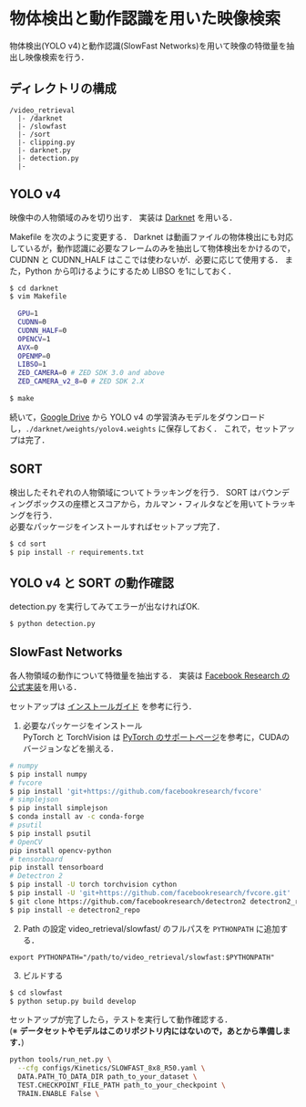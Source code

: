 # 物体検出と動作認識を用いた映像検索
物体検出(YOLO v4)と動作認識(SlowFast Networks)を用いて映像の特徴量を抽出し映像検索を行う．

## ディレクトリの構成
```
/video_retrieval  
  |- /darknet  
  |- /slowfast  
  |- /sort
  |- clipping.py
  |- darknet.py 
  |- detection.py
  |- 
```

## YOLO v4
映像中の人物領域のみを切り出す．
実装は [Darknet](https://github.com/AlexeyAB/darknet) を用いる．

Makefile を次のように変更する．
Darknet は動画ファイルの物体検出にも対応しているが，動作認識に必要なフレームのみを抽出して物体検出をかけるので，
CUDNN と CUDNN_HALF はここでは使わないが．必要に応じて使用する．
また，Python から叩けるようにするため LIBSO を1にしておく．
```bash
$ cd darknet
$ vim Makefile
  
  GPU=1
  CUDNN=0
  CUDNN_HALF=0
  OPENCV=1
  AVX=0
  OPENMP=0
  LIBSO=1
  ZED_CAMERA=0 # ZED SDK 3.0 and above
  ZED_CAMERA_v2_8=0 # ZED SDK 2.X
  
$ make
```
続いて，[Google Drive](https://drive.google.com/open?id=1cewMfusmPjYWbrnuJRuKhPMwRe_b9PaT) から YOLO v4 の学習済みモデルをダウンロードし，```./darknet/weights/yolov4.weights``` に保存しておく．
これで，セットアップは完了．


## SORT
検出したそれぞれの人物領域についてトラッキングを行う．
SORT はバウンディングボックスの座標とスコアから，カルマン・フィルタなどを用いてトラッキングを行う．  
必要なパッケージをインストールすればセットアップ完了．
```bash
$ cd sort
$ pip install -r requirements.txt
```

## YOLO v4 と SORT の動作確認
detection.py を実行してみてエラーが出なければOK.
```bash
$ python detection.py
```

## SlowFast Networks
各人物領域の動作について特徴量を抽出する．
実装は [Facebook Research の公式実装](https://github.com/facebookresearch/SlowFast)を用いる．

セットアップは [インストールガイド](https://github.com/facebookresearch/SlowFast/blob/master/INSTALL.md) を参考に行う．

1. 必要なパッケージをインストール  
  PyTorch と TorchVision は [PyTorch のサポートページ](https://pytorch.org/)を参考に，CUDAのバージョンなどを揃える．
```bash
# numpy
$ pip install numpy 
# fvcore
$ pip install 'git+https://github.com/facebookresearch/fvcore'
# simplejson
$ pip install simplejson
$ conda install av -c conda-forge
# psutil
$ pip install psutil
# OpenCV
pip install opencv-python
# tensorboard
pip install tensorboard
# Detectron 2
$ pip install -U torch torchvision cython
$ pip install -U 'git+https://github.com/facebookresearch/fvcore.git' 'git+https://github.com/cocodataset/cocoapi.git#subdirectory=PythonAPI'
$ git clone https://github.com/facebookresearch/detectron2 detectron2_repo
$ pip install -e detectron2_repo
```

2. Path の設定
  video_retrieval/slowfast/ のフルパスを ```PYTHONPATH``` に追加する．
```.bashrc
export PYTHONPATH="/path/to/video_retrieval/slowfast:$PYTHONPATH"
```

3. ビルドする
```bash
$ cd slowfast
$ python setup.py build develop
```

セットアップが完了したら，テストを実行して動作確認する．  
(※ **データセットやモデルはこのリポジトリ内にはないので，あとから準備します．**)
```bash
python tools/run_net.py \
  --cfg configs/Kinetics/SLOWFAST_8x8_R50.yaml \
  DATA.PATH_TO_DATA_DIR path_to_your_dataset \
  TEST.CHECKPOINT_FILE_PATH path_to_your_checkpoint \
  TRAIN.ENABLE False \
```

